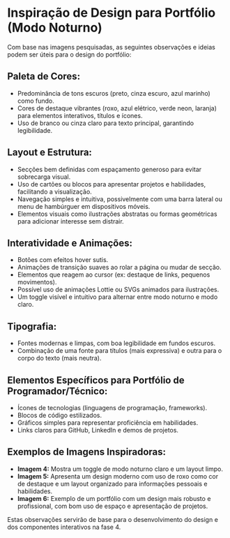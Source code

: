 
# Inspiração de Design para Portfólio (Modo Noturno)

Com base nas imagens pesquisadas, as seguintes observações e ideias podem ser úteis para o design do portfólio:

## Paleta de Cores:
- Predominância de tons escuros (preto, cinza escuro, azul marinho) como fundo.
- Cores de destaque vibrantes (roxo, azul elétrico, verde neon, laranja) para elementos interativos, títulos e ícones.
- Uso de branco ou cinza claro para texto principal, garantindo legibilidade.

## Layout e Estrutura:
- Secções bem definidas com espaçamento generoso para evitar sobrecarga visual.
- Uso de cartões ou blocos para apresentar projetos e habilidades, facilitando a visualização.
- Navegação simples e intuitiva, possivelmente com uma barra lateral ou menu de hambúrguer em dispositivos móveis.
- Elementos visuais como ilustrações abstratas ou formas geométricas para adicionar interesse sem distrair.

## Interatividade e Animações:
- Botões com efeitos hover sutis.
- Animações de transição suaves ao rolar a página ou mudar de secção.
- Elementos que reagem ao cursor (ex: destaque de links, pequenos movimentos).
- Possível uso de animações Lottie ou SVGs animados para ilustrações.
- Um toggle visível e intuitivo para alternar entre modo noturno e modo claro.

## Tipografia:
- Fontes modernas e limpas, com boa legibilidade em fundos escuros.
- Combinação de uma fonte para títulos (mais expressiva) e outra para o corpo do texto (mais neutra).

## Elementos Específicos para Portfólio de Programador/Técnico:
- Ícones de tecnologias (linguagens de programação, frameworks).
- Blocos de código estilizados.
- Gráficos simples para representar proficiência em habilidades.
- Links claros para GitHub, LinkedIn e demos de projetos.

## Exemplos de Imagens Inspiradoras:
- **Imagem 4:** Mostra um toggle de modo noturno claro e um layout limpo.
- **Imagem 5:** Apresenta um design moderno com uso de roxo como cor de destaque e um layout organizado para informações pessoais e habilidades.
- **Imagem 6:** Exemplo de um portfólio com um design mais robusto e profissional, com bom uso de espaço e apresentação de projetos.

Estas observações servirão de base para o desenvolvimento do design e dos componentes interativos na fase 4.

